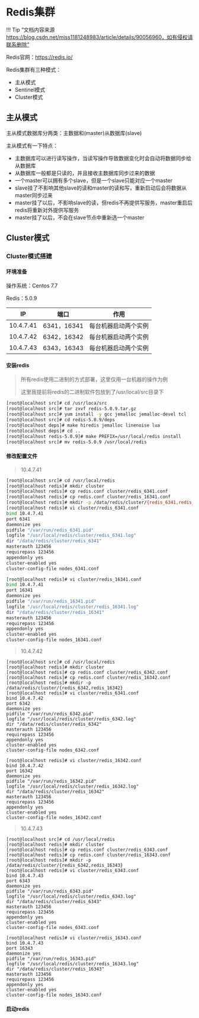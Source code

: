 # Redis集群

!!! Tip “文档内容来源 https://blog.csdn.net/miss1181248983/article/details/90056960，如有侵权请联系删除”

Redis官网：https://redis.io/

Redis集群有三种模式：

- 主从模式
- Sentinel模式
- Cluster模式

## 主从模式

主从模式数据库分两类：主数据和(master)从数据库(slave)

主从模式有一下特点：

-  主数据库可以进行读写操作，当读写操作导致数据变化时会自动将数据同步给从数据库
-  从数据库一般都是只读的，并且接收主数据库同步过来的数据
-  一个master可以拥有多个slave，但是一个slave只能对应一个master
- slave挂了不影响其他slave的读和master的读和写，重新启动后会将数据从master同步过来
-  master挂了以后，不影响slave的读，但redis不再提供写服务，master重启后redis将重新对外提供写服务
- master挂了以后，不会在slave节点中重新选一个master



## Cluster模式



### Cluster模式搭建

#### 环境准备

操作系统：Centos 7.7

Redis：5.0.9

| IP        | 端口        | 作用                 |
| --------- | ----------- | -------------------- |
| 10.4.7.41 | 6341，16341 | 每台机器启动两个实例 |
| 10.4.7.42 | 6342，16342 | 每台机器启动两个实例 |
| 10.4.7.43 | 6343，16343 | 每台机器启动两个实例 |



#### 安装redis

> 所有redis使用二进制的方式部署，这里仅用一台机器的操作为例
>
> 这里我提前将redis的二进制软件包放到了/usr/local/src目录下

```sh
[root@localhost src]# cd /usr/loca/src
[root@localhost src]# tar zxvf redis-5.0.9.tar.gz
[root@localhost src]# yum install -y gcc jemalloc jemalloc-devel tcl
[root@localhost src]# cd redis-5.0.9/deps
[root@localhost deps]# make hiredis jemalloc linenoise lua
[root@localhost deps]# cd ..
[root@localhost redis-5.0.9]# make PREFIX=/usr/local/redis install
[root@localhost src]# mv redis-5.0.9 /usr/local/redis
```



#### 修改配置文件

> 10.4.7.41

```sh
[root@localhost src]# cd /usr/local/redis
[root@localhost redis]# mkdir cluster
[root@localhost redis]# cp redis.conf cluster/redis_6341.conf
[root@localhost redis]# cp redis.conf cluster/redis_16341.conf
[root@localhost redis]# mkdir -p /data/redis/cluster/{redis_6341,redis_16341}
[root@localhost redis]# vi cluster/redis_6341.conf
bind 10.4.7.41
port 6341
daemonize yes
pidfile "/var/run/redis_6341.pid"
logfile "/usr/local/redis/cluster/redis_6341.log"
dir "/data/redis/cluster/redis_6341"
masterauth 123456
requirepass 123456
appendonly yes
cluster-enabled yes
cluster-config-file nodes_6341.conf

[root@localhost redis]# vi cluster/redis_16341.conf
bind 10.4.7.41
port 16341
daemonize yes
pidfile "/var/run/redis_16341.pid"
logfile "/usr/local/redis/cluster/redis_16341.log"
dir "/data/redis/cluster/redis_16341"
masterauth 123456
requirepass 123456
appendonly yes
cluster-enabled yes
cluster-config-file nodes_16341.conf
```



> 10.4.7.42

```
[root@localhost src]# cd /usr/local/redis
[root@localhost redis]# mkdir cluster
[root@localhost redis]# cp redis.conf cluster/redis_6342.conf
[root@localhost redis]# cp redis.conf cluster/redis_16342.conf
[root@localhost redis]# mkdir -p /data/redis/cluster/{redis_6342,redis_16342}
[root@localhost redis]# vi cluster/redis_6341.conf
bind 10.4.7.42
port 6342
daemonize yes
pidfile "/var/run/redis_6342.pid"
logfile "/usr/local/redis/cluster/redis_6342.log"
dir "/data/redis/cluster/redis_6342"
masterauth 123456
requirepass 123456
appendonly yes
cluster-enabled yes
cluster-config-file nodes_6342.conf

[root@localhost redis]# vi cluster/redis_16342.conf
bind 10.4.7.42
port 16342
daemonize yes
pidfile "/var/run/redis_16342.pid"
logfile "/usr/local/redis/cluster/redis_16342.log"
dir "/data/redis/cluster/redis_16342"
masterauth 123456
requirepass 123456
appendonly yes
cluster-enabled yes
cluster-config-file nodes_16342.conf
```

> 10.4.7.43

```
[root@localhost src]# cd /usr/local/redis
[root@localhost redis]# mkdir cluster
[root@localhost redis]# cp redis.conf cluster/redis_6343.conf
[root@localhost redis]# cp redis.conf cluster/redis_16343.conf
[root@localhost redis]# mkdir -p /data/redis/cluster/{redis_6342,redis_16343}
[root@localhost redis]# vi cluster/redis_6343.conf
bind 10.4.7.43
port 6343
daemonize yes
pidfile "/var/run/redis_6343.pid"
logfile "/usr/local/redis/cluster/redis_6343.log"
dir "/data/redis/cluster/redis_6343"
masterauth 123456
requirepass 123456
appendonly yes
cluster-enabled yes
cluster-config-file nodes_6343.conf

[root@localhost redis]# vi cluster/redis_16343.conf
bind 10.4.7.43
port 16343
daemonize yes
pidfile "/var/run/redis_16343.pid"
logfile "/usr/local/redis/cluster/redis_16343.log"
dir "/data/redis/cluster/redis_16343"
masterauth 123456
requirepass 123456
appendonly yes
cluster-enabled yes
cluster-config-file nodes_16343.conf
```

#### 启动redis

